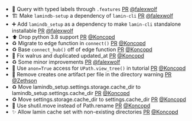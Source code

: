 - 🚸 Query with typed labels through `.features` [PR](https://github.com/laminlabs/lamindb/pull/2023) [@falexwolf](https://github.com/falexwolf)
- 🏗️ Make `lamindb-setup` a dependency of `lamin-cli` [PR](https://github.com/laminlabs/lamindb/pull/2021) [@falexwolf](https://github.com/falexwolf)
- ➕ Add `lamindb_setup` as a dependency to make `lamin-cli` standalone installable [PR](https://github.com/laminlabs/lamin-cli/pull/87) [@falexwolf](https://github.com/falexwolf)
- ⬆️ Drop python 3.8 support [PR](https://github.com/laminlabs/lamindb-setup/pull/880) [@Koncopd](https://github.com/Koncopd)
- ♻️ Migrate to edge function in `connect()` [PR](https://github.com/laminlabs/lamindb/pull/2017) [@Koncopd](https://github.com/Koncopd)
- ♻️ Base `connect_hub()` off of edge function [PR](https://github.com/laminlabs/lamindb-setup/pull/879) [@Koncopd](https://github.com/Koncopd)
- 🐛 Fix walrus and duplicated updated_at [PR](https://github.com/laminlabs/lamindb/pull/2020) [@Koncopd](https://github.com/Koncopd)
- ♻️ Some minor improvements [PR](https://github.com/laminlabs/lamindb/pull/2018) [@falexwolf](https://github.com/falexwolf)
- 📝 Use `anon=True` access for `UPath.view_tree()` in tutorial [PR](https://github.com/laminlabs/lamindb/pull/2016) [@Koncopd](https://github.com/Koncopd)
- 🎨 Remove creates one artifact per file in the directory warning [PR](https://github.com/laminlabs/lamindb/pull/2015) [@Zethson](https://github.com/Zethson)
- ♻️ Move lamindb_setup.settings.storage.cache_dir to lamindb_setup.settings.cache_dir [PR](https://github.com/laminlabs/lamindb/pull/2013) [@Koncopd](https://github.com/Koncopd)
- ♻️ Move settings.storage.cache_dir to settings.cache_dir [PR](https://github.com/laminlabs/lamindb-setup/pull/875) [@Koncopd](https://github.com/Koncopd)
- 🐛 Use shutil.move instead of Path.rename [PR](https://github.com/laminlabs/lamin-cli/pull/86) [@Koncopd](https://github.com/Koncopd)
- ✨ Allow lamin cache set with non-existing directories [PR](https://github.com/laminlabs/lamin-cli/pull/85) [@Koncopd](https://github.com/Koncopd)

